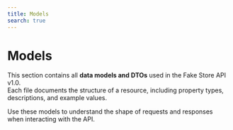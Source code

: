 ```yaml
---
title: Models
search: true
---
```


# Models

This section contains all **data models and DTOs** used in the Fake Store API v1.0.  
Each file documents the structure of a resource, including property types, descriptions, and example values.

Use these models to understand the shape of requests and responses when interacting with the API.

